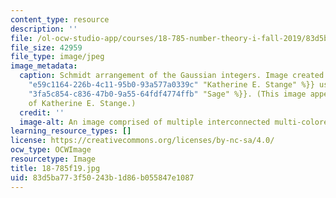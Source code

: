 ```yaml
---
content_type: resource
description: ''
file: /ol-ocw-studio-app/courses/18-785-number-theory-i-fall-2019/83d5ba773f50243b1d86b055847e1087_18-785f19.jpg
file_size: 42959
file_type: image/jpeg
image_metadata:
  caption: Schmidt arrangement of the Gaussian integers. Image created by {{% resource_link
    "e59c1164-226b-4c11-95b0-93a577a0339c" "Katherine E. Stange" %}} using {{% resource_link
    "3fa5c854-c836-47b0-9a55-64fdf4774ffb" "Sage" %}}. (This image appears courtesy
    of Katherine E. Stange.)
  credit: ''
  image-alt: An image comprised of multiple interconnected multi-colored circles.
learning_resource_types: []
license: https://creativecommons.org/licenses/by-nc-sa/4.0/
ocw_type: OCWImage
resourcetype: Image
title: 18-785f19.jpg
uid: 83d5ba77-3f50-243b-1d86-b055847e1087
---
```

